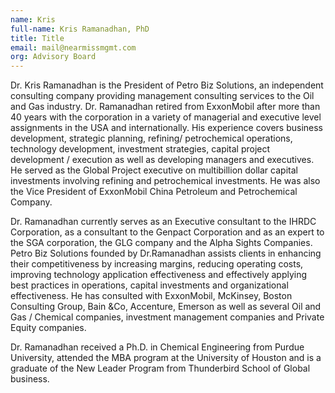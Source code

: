```yaml
---
name: Kris
full-name: Kris Ramanadhan, PhD
title: Title
email: mail@nearmissmgmt.com
org: Advisory Board
---
```


Dr. Kris Ramanadhan is the President of Petro Biz Solutions, an independent consulting company providing management consulting services to the Oil and Gas industry. Dr. Ramanadhan retired from ExxonMobil after more than 40 years with the corporation in a variety of managerial and executive level assignments in the USA and internationally. His experience covers business development, strategic planning, refining/ petrochemical operations, technology development, investment strategies, capital project development / execution as well as developing managers and executives. He served as the Global Project executive on multibillion dollar capital investments involving refining and petrochemical investments. He was also the Vice President of ExxonMobil China Petroleum and Petrochemical Company. 

Dr. Ramanadhan currently serves as an Executive consultant to the IHRDC Corporation, as a consultant to the Genpact Corporation and as an expert to the SGA corporation, the GLG company and the Alpha Sights Companies. Petro Biz Solutions founded by Dr.Ramanadhan assists clients in enhancing their competitiveness by increasing margins, reducing operating costs, improving technology application effectiveness and effectively applying best practices in operations, capital investments and organizational effectiveness. He has consulted with ExxonMobil, McKinsey, Boston Consulting Group, Bain &Co, Accenture, Emerson as well as several Oil and Gas / Chemical companies, investment management companies and Private Equity companies. 

Dr. Ramanadhan received a Ph.D. in Chemical Engineering from Purdue University, attended the MBA program at the University of Houston and is a graduate of the New Leader Program from Thunderbird School of Global business.

